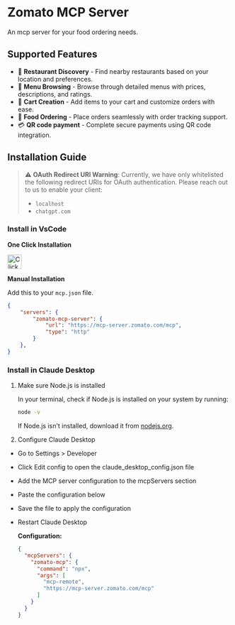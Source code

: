 # Zomato MCP Server

An mcp server for your food ordering needs.

## Supported Features

- 🔎 **Restaurant Discovery** - Find nearby restaurants based on your location and preferences.
- 📒 **Menu Browsing** - Browse through detailed menus with prices, descriptions, and ratings.
- 🛒 **Cart Creation** - Add items to your cart and customize orders with ease.
- 🥗 **Food Ordering** - Place orders seamlessly with order tracking support.
- 💳 **QR code payment** - Complete secure payments using QR code integration.

## Installation Guide

> ⚠️ **OAuth Redirect URI Warning**: Currently, we have only whitelisted the following redirect URIs for OAuth authentication. Please reach out to us to enable your client:
> - `localhost`
> - `chatgpt.com`

### Install in VsCode

<b>One Click Installation</b>

[<img src="https://code.visualstudio.com/assets/images/code-stable.png" alt="Click to install" height="32" />](https://insiders.vscode.dev/redirect?url=vscode:mcp/install?%7B%22type%22%3A%22http%22%2C%22name%22%3A%22zomato-mcp%22%2C%22version%22%3A%220.0.1%22%2C%22description%22%3A%22MCP%20server%20to%20interact%20with%20Zomato%20services%22%2C%22url%22%3A%22https%3A%2F%2Fmcp-server.zomato.com%2Fmcp%22%2C%22author%22%3A%22Zomato%22%2C%22tags%22%3A%5B%22zomato-mcp%22%2C%22mcp%22%2C%22server%22%5D%2C%22categories%22%3A%5B%22mcp%22%5D%7D)

<b>Manual Installation</b>

Add this to your `mcp.json` file.

```json
{
	"servers": {
		"zomato-mcp-server": {
			"url": "https://mcp-server.zomato.com/mcp",
			"type": "http"
		}
	},
}
```

### Install in Claude Desktop

1. Make sure Node.js is installed

    In your terminal, check if Node.js is installed on your system by running:

    ```bash
    node -v
    ```

    If Node.js isn't installed, download it from [nodejs.org](https://nodejs.org/en).

2. Configure Claude Desktop

- Go to Settings > Developer
- Click Edit config to open the claude_desktop_config.json file
- Add the MCP server configuration to the mcpServers section
- Paste the configuration below
- Save the file to apply the configuration
- Restart Claude Desktop

  <b>Configuration:</b>
  ```json
  {
    "mcpServers": {
      "zomato-mcp": {
        "command": "npx",
        "args": [
          "mcp-remote",
          "https://mcp-server.zomato.com/mcp"
        ]
      }
    }
  }
  ```
